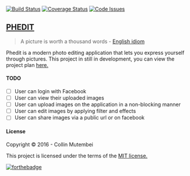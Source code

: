 [![Build Status](https://travis-ci.org/andela-cmutembei/IV.svg?branch=develop)](https://travis-ci.org/andela-cmutembei/IV)
[![Coverage Status](https://coveralls.io/repos/andela-cmutembei/IV/badge.svg?branch=develop)](https://coveralls.io/github/andela-cmutembei/III?branch=develop)
[![Code Issues](https://www.quantifiedcode.com/api/v1/project/9e68169eaae44b4ea781295f597949dd/snapshot/origin:develop:HEAD/badge.svg)](https://www.quantifiedcode.com/app/project/9e68169eaae44b4ea781295f597949dd)

## [PHEDIT](https://phedit.herokuapp.com)

> A picture is worth a thousand words - [English idiom](https://en.wikipedia.org/wiki/A_picture_is_worth_a_thousand_words)

Phedit is a modern photo editing application that lets you express yourself through pictures. This project in still in development, you can view the project plan [here.](https://goo.gl/5zVk0I)

#### TODO

- [ ] User can login with Facebook
- [ ] User can view their uploaded images
- [ ] User can upload images on the application in a non-blocking manner
- [ ] User can edit images by applying filter and effects
- [ ] User can share images via a public url or on facebook

#### License
Copyright &copy; 2016 - Collin Mutembei

This project is licensed under the terms of the [MIT license.](https://github.com/andela-cmutembei/IV/blob/master/LICENSE)

[![forthebadge](http://forthebadge.com/images/badges/made-with-crayons.svg)](http://forthebadge.com)
